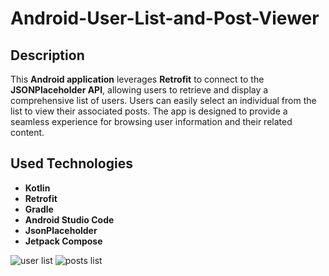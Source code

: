 # Android-User-List-and-Post-Viewer

## Description
This **Android application** leverages **Retrofit** to connect to the **JSONPlaceholder API**, allowing users to retrieve and display a comprehensive list of users. Users can easily select an individual from the list to view their associated posts. The app is designed to provide a seamless experience for browsing user information and their related content.

## Used Technologies
* **Kotlin**
* **Retrofit**
* **Gradle**
* **Android Studio Code**
* **JsonPlaceholder**
* **Jetpack Compose**

<div>
  <img src="https://i.imgur.com/kl61a17.png" alt="user list"/>
  <img src="https://i.imgur.com/7mSXQnx.png" alt="posts list"/>
</div>
